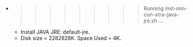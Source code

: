 * >>>>>>>>> Running inst-min-con-xtra-java-jre.sh ...
  * Install JAVA JRE: default-jre.
  * Disk size = 2282828K. Space Used = 4K.

